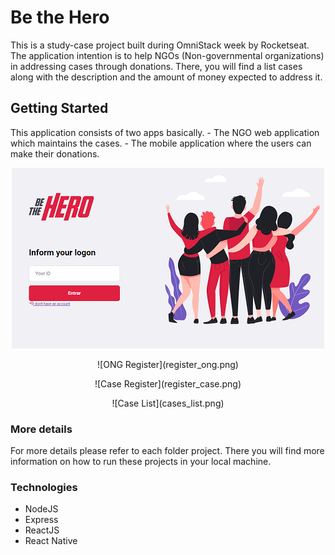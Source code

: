 # Be the Hero

This is a study-case project built during OmniStack week by Rocketseat. 
The application intention is to help NGOs (Non-governmental organizations) in addressing cases through donations. 
There, you will find a list cases along with the description and the amount of money expected to address it.

## Getting Started

This application consists of two apps basically. 
    - The NGO web application which maintains the cases.
    - The mobile application where the users can make their donations.
<p align="center">
    <img src="./login.png">    
</p>
<p align="center">
    ![ONG Register](register_ong.png)
</p>
<p align="center">
    ![Case Register](register_case.png)
</p>
<p align="center">
    ![Case List](cases_list.png)
</p>

### More details
For more details please refer to each folder project.
There you will find more information on how to run these projects in your local machine.


### Technologies
 - NodeJS
 - Express
 - ReactJS
 - React Native

